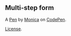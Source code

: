 Multi-step form
---------------


A [Pen](https://codepen.io/monbrielle/pen/dyYRgPm) by [Monica](https://codepen.io/monbrielle) on [CodePen](https://codepen.io).

[License](https://codepen.io/monbrielle/pen/dyYRgPm/license).